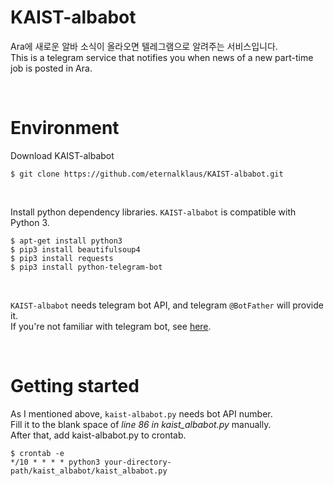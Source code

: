 # KAIST-albabot
Ara에 새로운 알바 소식이 올라오면 텔레그램으로 알려주는 서비스입니다.   
This is a telegram service that notifies you when news of a new part-time job is posted in Ara.  

<br>

# Environment
Download KAIST-albabot  

    $ git clone https://github.com/eternalklaus/KAIST-albabot.git

<br>

Install python dependency libraries. `KAIST-albabot` is compatible with Python 3.  

    $ apt-get install python3
    $ pip3 install beautifulsoup4
    $ pip3 install requests
    $ pip3 install python-telegram-bot

<br>

`KAIST-albabot` needs telegram bot API, and telegram `@BotFather` will provide it.   
If you're not familiar with telegram bot, see [here](https://core.telegram.org/bots/api).

<br>

# Getting started
 
As I mentioned above, `kaist-albabot.py` needs bot API number.   
Fill it to the blank space of *line 86 in kaist_albabot.py* manually.  
After that, add kaist-albabot.py to crontab.  

    $ crontab -e
    */10 * * * * python3 your-directory-path/kaist_albabot/kaist_albabot.py
    
  
